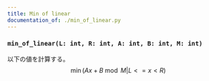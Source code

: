 ```yaml
---
title: Min of linear
documentation_of: ./min_of_linear.py
---
```


### `min_of_linear(L: int, R: int, A: int, B: int, M: int)`

以下の値を計算する。
$$\min(Ax+B\bmod M | L <= x < R )$$
